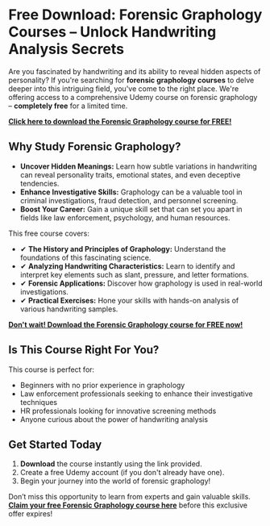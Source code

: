 # Free Download: Forensic Graphology Courses – Unlock Handwriting Analysis Secrets

Are you fascinated by handwriting and its ability to reveal hidden aspects of personality? If you're searching for **forensic graphology courses** to delve deeper into this intriguing field, you've come to the right place. We're offering access to a comprehensive Udemy course on forensic graphology – **completely free** for a limited time.

[**Click here to download the Forensic Graphology course for FREE!**](https://udemywork.com/forensic-graphology-courses)

## Why Study Forensic Graphology?

*   **Uncover Hidden Meanings:** Learn how subtle variations in handwriting can reveal personality traits, emotional states, and even deceptive tendencies.
*   **Enhance Investigative Skills:** Graphology can be a valuable tool in criminal investigations, fraud detection, and personnel screening.
*   **Boost Your Career:** Gain a unique skill set that can set you apart in fields like law enforcement, psychology, and human resources.

This free course covers:

*   ✔ **The History and Principles of Graphology:** Understand the foundations of this fascinating science.
*   ✔ **Analyzing Handwriting Characteristics:** Learn to identify and interpret key elements such as slant, pressure, and letter formations.
*   ✔ **Forensic Applications:** Discover how graphology is used in real-world investigations.
*   ✔ **Practical Exercises:** Hone your skills with hands-on analysis of various handwriting samples.

[**Don't wait! Download the Forensic Graphology course for FREE now!**](https://udemywork.com/forensic-graphology-courses)

## Is This Course Right For You?

This course is perfect for:

*   Beginners with no prior experience in graphology
*   Law enforcement professionals seeking to enhance their investigative techniques
*   HR professionals looking for innovative screening methods
*   Anyone curious about the power of handwriting analysis

## Get Started Today

1.  **Download** the course instantly using the link provided.
2.  Create a free Udemy account (if you don't already have one).
3.  Begin your journey into the world of forensic graphology!

Don’t miss this opportunity to learn from experts and gain valuable skills. **[Claim your free Forensic Graphology course here](https://udemywork.com/forensic-graphology-courses)** before this exclusive offer expires!
